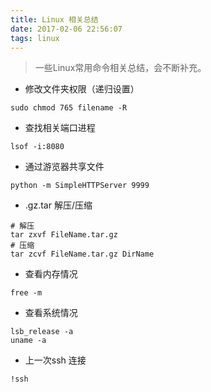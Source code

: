 ```yaml
---
title: Linux 相关总结
date: 2017-02-06 22:56:07
tags: linux
---
```


> 一些Linux常用命令相关总结，会不断补充。
<!-- more -->

- 修改文件夹权限（递归设置）
```
sudo chmod 765 filename -R
```
- 查找相关端口进程
```
lsof -i:8080
```
- 通过游览器共享文件
```
python -m SimpleHTTPServer 9999
```
- .gz.tar 解压/压缩
```
# 解压
tar zxvf FileName.tar.gz
# 压缩
tar zcvf FileName.tar.gz DirName
```
-  查看内存情况
```
free -m
```
- 查看系统情况
```
lsb_release -a
uname -a
```
- 上一次ssh 连接
```
!ssh
```
